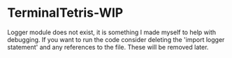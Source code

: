 # TerminalTetris-WIP
Logger module does not exist, it is something I made myself to help with debugging. If you want to run the code consider deleting the 'import logger statement' and any references to the file. These will be removed later.


